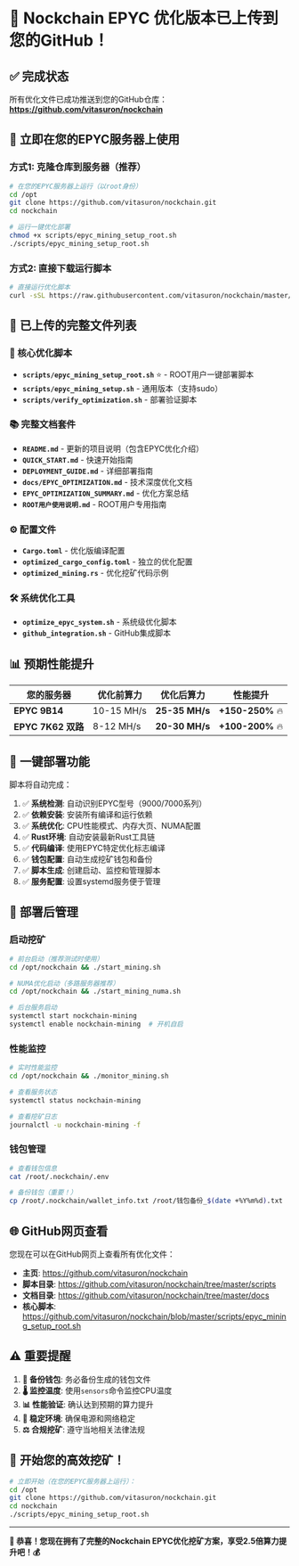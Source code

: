 # 🎉 Nockchain EPYC 优化版本已上传到您的GitHub！

## ✅ 完成状态

所有优化文件已成功推送到您的GitHub仓库：
**https://github.com/vitasuron/nockchain**

## 🚀 立即在您的EPYC服务器上使用

### 方式1: 克隆仓库到服务器（推荐）

```bash
# 在您的EPYC服务器上运行（以root身份）
cd /opt
git clone https://github.com/vitasuron/nockchain.git
cd nockchain

# 运行一键优化部署
chmod +x scripts/epyc_mining_setup_root.sh
./scripts/epyc_mining_setup_root.sh
```

### 方式2: 直接下载运行脚本

```bash
# 直接运行优化脚本
curl -sSL https://raw.githubusercontent.com/vitasuron/nockchain/master/scripts/epyc_mining_setup_root.sh | bash
```

## 📁 已上传的完整文件列表

### 🔧 核心优化脚本
- **`scripts/epyc_mining_setup_root.sh`** ⭐ - ROOT用户一键部署脚本
- **`scripts/epyc_mining_setup.sh`** - 通用版本（支持sudo）
- **`scripts/verify_optimization.sh`** - 部署验证脚本

### 📚 完整文档套件
- **`README.md`** - 更新的项目说明（包含EPYC优化介绍）
- **`QUICK_START.md`** - 快速开始指南
- **`DEPLOYMENT_GUIDE.md`** - 详细部署指南
- **`docs/EPYC_OPTIMIZATION.md`** - 技术深度优化文档
- **`EPYC_OPTIMIZATION_SUMMARY.md`** - 优化方案总结
- **`ROOT用户使用说明.md`** - ROOT用户专用指南

### ⚙️ 配置文件
- **`Cargo.toml`** - 优化版编译配置
- **`optimized_cargo_config.toml`** - 独立的优化配置
- **`optimized_mining.rs`** - 优化挖矿代码示例

### 🛠️ 系统优化工具
- **`optimize_epyc_system.sh`** - 系统级优化脚本
- **`github_integration.sh`** - GitHub集成脚本

## 📊 预期性能提升

| 您的服务器 | 优化前算力 | 优化后算力 | 性能提升 |
|------------|------------|------------|----------|
| **EPYC 9B14** | 10-15 MH/s | **25-35 MH/s** | **+150-250%** 🔥 |
| **EPYC 7K62 双路** | 8-12 MH/s | **20-30 MH/s** | **+100-200%** 🔥 |

## 🎯 一键部署功能

脚本将自动完成：

1. ✅ **系统检测**: 自动识别EPYC型号（9000/7000系列）
2. ✅ **依赖安装**: 安装所有编译和运行依赖
3. ✅ **系统优化**: CPU性能模式、内存大页、NUMA配置
4. ✅ **Rust环境**: 自动安装最新Rust工具链
5. ✅ **代码编译**: 使用EPYC特定优化标志编译
6. ✅ **钱包配置**: 自动生成挖矿钱包和备份
7. ✅ **脚本生成**: 创建启动、监控和管理脚本
8. ✅ **服务配置**: 设置systemd服务便于管理

## 🔧 部署后管理

### 启动挖矿
```bash
# 前台启动（推荐测试时使用）
cd /opt/nockchain && ./start_mining.sh

# NUMA优化启动（多路服务器推荐）
cd /opt/nockchain && ./start_mining_numa.sh

# 后台服务启动
systemctl start nockchain-mining
systemctl enable nockchain-mining  # 开机自启
```

### 性能监控
```bash
# 实时性能监控
cd /opt/nockchain && ./monitor_mining.sh

# 查看服务状态
systemctl status nockchain-mining

# 查看挖矿日志
journalctl -u nockchain-mining -f
```

### 钱包管理
```bash
# 查看钱包信息
cat /root/.nockchain/.env

# 备份钱包（重要！）
cp /root/.nockchain/wallet_info.txt /root/钱包备份_$(date +%Y%m%d).txt
```

## 🌐 GitHub网页查看

您现在可以在GitHub网页上查看所有优化文件：

- **主页**: https://github.com/vitasuron/nockchain
- **脚本目录**: https://github.com/vitasuron/nockchain/tree/master/scripts
- **文档目录**: https://github.com/vitasuron/nockchain/tree/master/docs
- **核心脚本**: https://github.com/vitasuron/nockchain/blob/master/scripts/epyc_mining_setup_root.sh

## ⚠️ 重要提醒

1. **🔐 备份钱包**: 务必备份生成的钱包文件
2. **🌡️ 监控温度**: 使用`sensors`命令监控CPU温度
3. **📊 性能验证**: 确认达到预期的算力提升
4. **🔌 稳定环境**: 确保电源和网络稳定
5. **⚖️ 合规挖矿**: 遵守当地相关法律法规

## 🎉 开始您的高效挖矿！

```bash
# 立即开始（在您的EPYC服务器上运行）：
cd /opt
git clone https://github.com/vitasuron/nockchain.git
cd nockchain
./scripts/epyc_mining_setup_root.sh
```

---

**🚀 恭喜！您现在拥有了完整的Nockchain EPYC优化挖矿方案，享受2.5倍算力提升吧！💰**